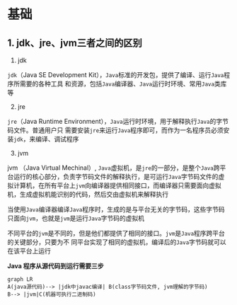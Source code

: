 # 基础

## 1. jdk、jre、jvm三者之间的区别

1. jdk

`jdk`（Java SE Development Kit），`Java`标准的开发包，提供了编译、运行`Java`程序所需要的各种工具
和资源，包括`Java`编译器、`Java`运行时环境、常用`Java`类库等

2. jre

`jre`（Java Runtime Environment），`Java`运行时环境，用于解释执行`Java`的字节码文件。普通用户只
需要安装`jre`来运行`Java`程序即可，而作为一名程序员必须安装`jdk`，来编译、调试程序

3. jvm

jvm （Java Virtual Mechinal）, `Java`虚拟机，是`jre`的一部分，是整个`Java`跨平台运行的核心部分，负责字节码文件的解释执行，是可运行`Java`字节码文件的虚拟计算机，在所有平台上`jvm`向编译器提供相同接口，而编译器只需要面向虚拟机，生成虚拟机能识别的代码，然后交由虚拟机来解释执行

当使用`Java`编译器编译`Java`程序时，生成的是与平台无关的字节码，这些字节码只面向`jvm`，也就是`jvm`是运行`Java`字节码的虚拟机

不同平台的`jvm`是不同的，但是他们都提供了相同的接口。`jvm`是`Java`程序跨平台的关键部分，只要为不
同平台实现了相同的虚拟机，编译后的`Java`字节码就可以在该平台上运行

**Java 程序从源代码到运行需要三步**

```mermaid
graph LR
A(java源代码)--> |jdk中javac编译| B(class字节码文件, jvm理解的字节码)
B--> |jvm|C(机器可执行二进制码)
```
